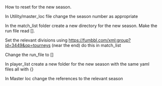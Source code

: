 How to reset for the new season.

In Utility/master_loc file change the season number as appropriate

In the match_list folder create a new directory for the new season.  Make the run file read [].

Set the relevant divisions using https://fumbbl.com/xml:group?id=3449&op=tourneys (near the end) do this in match_list

Change the run_file to []

In player_list create a new folder for the new season with the same yaml files all with {}

In Master loc change the references to the relevant season